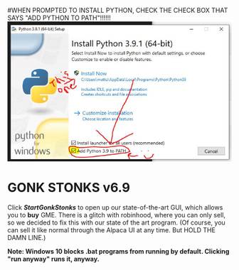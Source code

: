 #WHEN PROMPTED TO INSTALL PYTHON, CHECK THE CHECK BOX THAT SAYS "ADD PYTHON TO PATH"!!!!!!
![Add Python to Path on Install](https://raw.githubusercontent.com/matt7045/GonkStonks/main/pathInstall.JPG)
# GONK STONKS v6.9
Click **_StartGonkStonks_** to open up our state-of-the-art GUI, which allows you to **buy** GME. There is a glitch with robinhood, where you can only sell, so we decided to fix this with our state of the art program. (Of course, you can sell it like normal through the Alpaca UI at any time. But HOLD THE DAMN LINE.) 

**Note: Windows 10 blocks .bat programs from running by default. Clicking "run anyway" runs it, anyway.** 

